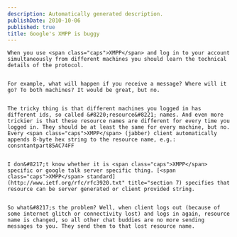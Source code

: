 ```yaml
---
description: Automatically generated description.
publishDate: 2010-10-06
published: true
title: Google's XMPP is buggy
---
```


	When you use <span class="caps">XMPP</span> and log in to your account simultaneously from different machines you should learn the technical details of the protocol.


	For example, what will happen if you receive a message? Where will it go? To both machines? It would be great, but no.


	The tricky thing is that different machines you logged in has different ids, so called &#8220;resource&#8221; names. And even more trickier is that these resource names are different for every time you logged in. They should be at least the same for every machine, but no. Every <span class="caps">XMPP</span> (jabber) client automatically appends 8-byte hex string to the resource name, e.g.: consntantpart85AC74FF


	I don&#8217;t know whether it is <span class="caps">XMPP</span> specific or google talk server specific thing. [<span class="caps">XMPP</span> standard](http://www.ietf.org/rfc/rfc3920.txt" title="section 7) specifies that resource can be server generated or client provided string.


	So what&#8217;s the problem? Well, when client logs out (because of some internet glitch or connectivity lost) and logs in again, resource name is changed, so all other chat buddies are no more sending messages to you. They send them to that lost resource name.
